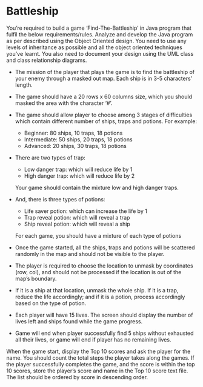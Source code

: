 # Battleship

You’re required to build a game ‘Find-The-Battleship’ in Java program that fulfil the below requirements/rules. Analyze and develop the Java program as per described using the Object Oriented design. You need to use any levels of inheritance as possible and all the object oriented techniques you’ve learnt. You also need to document your design using the UML class and class relationship diagrams.

- The mission of the player that plays the game is to find the battleship of your enemy through a masked out map. Each ship is in 3-5 characters’ length.

- The game should have a 20 rows x 60 columns size, which you should masked the area with the character ‘#’.

- The game should allow player to choose among 3 stages of difficulties which contain different number of ships, traps and potions. For example:
    - Beginner: 80 ships, 10 traps, 18 potions
    - Intermediate: 50 ships, 20 traps, 18 potions
    - Advanced: 20 ships, 30 traps, 18 potions

- There are two types of trap: 
    - Low danger trap: which will reduce life by 1
    - High danger trap: which will reduce life by 2
    
    Your game should contain the mixture low and high danger traps.

- And, there is three types of potions:
    - Life saver potion: which can increase the life by 1
    - Trap reveal potion: which will reveal a trap
    - Ship reveal potion: which will reveal a ship
    
    For each game, you should have a mixture of each type of potions

- Once the game started, all the ships, traps and potions will be scattered randomly in the map and should not be visible to the player.

- The player is required to choose the location to unmask by coordinates (row, col), and should not be processed if the location is out of the map’s boundary.

- If it is a ship at that location, unmask the whole ship. If it is a trap, reduce the life accordingly; and if it is a potion, process accordingly based on the type of potion.

- Each player will have 15 lives. The screen should display the number of lives left and ships found while the game progress.

- Game will end when player successfully find 5 ships without exhausted all their lives, or game will end if player has no remaining lives.

When the game start, display the Top 10 scores and ask the player for the name. You should count the total steps the player takes along the games. If the player successfully completes the game, and the score is within the top 10 scores, store the player’s score and name in the Top 10 score text file. The list should be ordered by score in descending order.
